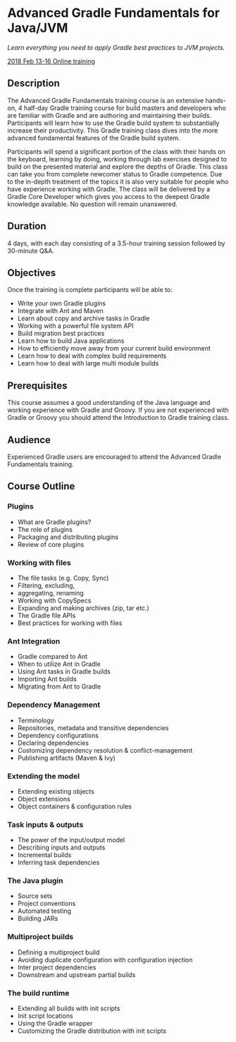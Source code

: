 <h1>Advanced Gradle Fundamentals for Java/JVM</h1>
<p><em>Learn everything you need to apply Gradle best practices to JVM projects.</em></p>
<a href="https://gradle.org/training/advanced-gradle-jvm/">2018 Feb 13-16 Online training</a></br>

<h2 id="description">Description</h2>
<p>The Advanced Gradle Fundamentals training course is an extensive hands-on, 4 half-day Gradle training course for build masters and developers who are familiar with Gradle and are authoring and maintaining their builds. Participants will learn how to use the Gradle build system to substantially increase their productivity. This Gradle training class dives into the more advanced fundamental features of the Gradle build system.</p>
<p>Participants will spend a significant portion of the class with their hands on the keyboard, learning
by doing, working through lab exercises designed to build on the presented material and explore the depths of Gradle. This class can take you from complete newcomer status to Gradle competence. Due to the in-depth treatment of the topics it is also very suitable for people who have experience working with Gradle. The class will be delivered by a Gradle Core Developer which gives you access to the deepest Gradle knowledge available. No question will remain unanswered.</p>
<h2 id="duration">Duration</h2>
<p>4 days, with each day consisting of a 3.5-hour training session followed by 30-minute Q&amp;A.</p>
<h2 id="objectives">Objectives</h2>
<p>Once the training is complete participants will be able to:</p>
<ul>
<li>Write your own Gradle plugins</li>
<li>Integrate with Ant and Maven</li>
<li>Learn about copy and archive tasks in Gradle</li>
<li>Working with a powerful file system API</li>
<li>Build migration best practices</li>
<li>Learn how to build Java applications</li>
<li>How to efficiently move away from your current build environment</li>
<li>Learn how to deal with complex build requirements</li>
<li>Learn how to deal with large multi module builds</li>
</ul>
<h2 id="prerequisites">Prerequisites</h2>
<p>This course assumes a good understanding of the Java language and working experience with Gradle and Groovy. If you are not experienced with Gradle or Groovy you should attend the Introduction to Gradle training class.</p>
<h2 id="audience">Audience</h2>
<p>Experienced Gradle users are encouraged to attend the Advanced Gradle Fundamentals training.</p>

<h2 id="course-outline">Course Outline</h2>
<h3 id="plugins">Plugins</h3>
<ul>
<li>What are Gradle plugins?</li>
<li>The role of plugins</li>
<li>Packaging and distributing plugins</li>
<li>Review of core plugins</li>
</ul>
<h3 id="working-with-files">Working with files</h3>
<ul>
<li>The file tasks (e.g. Copy, Sync)</li>
<li>Filtering, excluding,</li>
<li>aggregating, renaming</li>
<li>Working with CopySpecs</li>
<li>Expanding and making archives (zip, tar etc.)</li>
<li>The Gradle file APIs</li>
<li>Best practices for working with files</li>
</ul>
<h3 id="ant-integration">Ant Integration</h3>
<ul>
<li>Gradle compared to Ant</li>
<li>When to utilize Ant in Gradle</li>
<li>Using Ant tasks in Gradle builds</li>
<li>Importing Ant builds</li>
<li>Migrating from Ant to Gradle</li>
</ul>
<h3 id="dependency-management">Dependency Management</h3>
<ul>
<li>Terminology</li>
<li>Repositories, metadata and transitive dependencies</li>
<li>Dependency configurations</li>
<li>Declaring dependencies</li>
<li>Customizing dependency resolution &amp; conflict-management</li>
<li>Publishing artifacts (Maven &amp; Ivy)</li>
</ul>
<h3 id="extending-the-model">Extending the model</h3>
<ul>
<li>Extending existing objects</li>
<li>Object extensions</li>
<li>Object containers &amp; configuration rules</li>
</ul>
<h3 id="task-inputs--outputs">Task inputs &amp; outputs</h3>
<ul>
<li>The power of the input/output model</li>
<li>Describing inputs and outputs</li>
<li>Incremental builds</li>
<li>Inferring task dependencies</li>
</ul>
<h3 id="the-java-plugin">The Java plugin</h3>
<ul>
<li>Source sets</li>
<li>Project conventions</li>
<li>Automated testing</li>
<li>Building JARs</li>
</ul>
<h3 id="multiproject-builds">Multiproject builds</h3>
<ul>
<li>Defining a multiproject build</li>
<li>Avoiding duplicate configuration with configuration injection</li>
<li>Inter project dependencies</li>
<li>Downstream and upstream partial builds</li>
</ul>
<h3 id="the-build-runtime">The build runtime</h3>
<ul>
<li>Extending all builds with init scripts</li>
<li>Init script locations</li>
<li>Using the Gradle wrapper</li>
<li>Customizing the Gradle distribution with init scripts</li>
</ul>